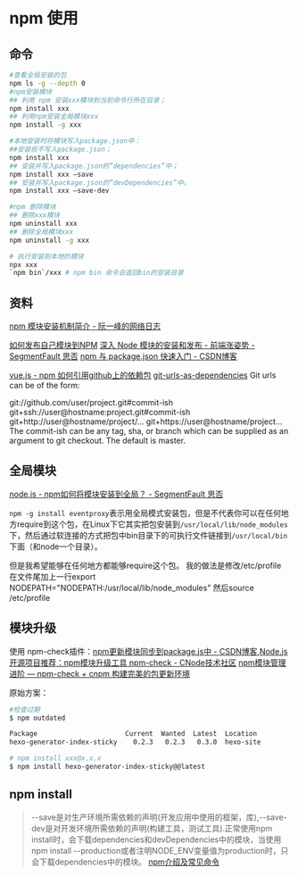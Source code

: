 # npm 使用

## 命令

```bash
#查看全局安装的包
npm ls -g --depth 0
#npm安装模块
## 利用 npm 安装xxx模块到当前命令行所在目录；
npm install xxx
## 利用npm安装全局模块xxx
npm install -g xxx

#本地安装时将模块写入package.json中：
##安装但不写入package.json；
npm install xxx
## 安装并写入package.json的”dependencies”中；
npm install xxx –save
## 安装并写入package.json的”devDependencies”中。
npm install xxx –save-dev

#npm 删除模块
## 删除xxx模块
npm uninstall xxx
## 删除全局模块xxx
npm uninstall -g xxx

# 执行安装到本地的模块
npx xxx
`npm bin`/xxx # npm bin 命令会返回bin的安装目录

```

## 资料
[npm 模块安装机制简介 - 阮一峰的网络日志](http://www.ruanyifeng.com/blog/2016/01/npm-install.html)

[如何发布自己模块到NPM](https://www.jianshu.com/p/f5d4c891830f)
[深入 Node 模块的安装和发布 - 前端涨姿势 - SegmentFault 思否](https://segmentfault.com/a/1190000004221514)
[npm 与 package.json 快速入门 - CSDN博客](https://blog.csdn.net/u011240877/article/details/76582670)


[vue.js - npm 如何引用github上的依赖包](https://segmentfault.com/q/1010000010884415)
[git-urls-as-dependencies](https://docs.npmjs.com/files/package.json#git-urls-as-dependencies)
Git urls can be of the form:

git://github.com/user/project.git#commit-ish
git+ssh://user@hostname:project.git#commit-ish
git+http://user@hostname/project/...
git+https://user@hostname/project...
The commit-ish can be any tag, sha, or branch which can be supplied as an argument to git checkout. The default is master.



## 全局模块
[node.js - npm如何将模块安装到全局？ - SegmentFault 思否](https://segmentfault.com/q/1010000000396247)

`npm -g install eventproxy`表示用全局模式安装包，但是不代表你可以在任何地方require到这个包，在Linux下它其实把包安装到`/usr/local/lib/node_modules`下，然后通过软连接的方式把包中bin目录下的可执行文件链接到`/usr/local/bin`下面（和node一个目录）。

但是我希望能够在任何地方都能够require这个包。
我的做法是修改/etc/profile
在文件尾加上一行export NODEPATH="NODEPATH:/usr/local/lib/node_modules"
然后source /etc/profile

## 模块升级

使用 npm-check插件：[npm更新模块同步到package.js中 - CSDN博客](https://blog.csdn.net/wkl305268748/article/details/76641323),[Node.js开源项目推荐：npm模块升级工具 npm-check - CNode技术社区](http://cnodejs.org/topic/5705cd70c5f5b4a959e9192a)
[npm模块管理进阶 — npm-check + cnpm 构建完美的包更新环境](https://segmentfault.com/a/1190000011085967)

原始方案：

```bash
#检查过期
$ npm outdated

Package                      Current  Wanted  Latest  Location
hexo-generator-index-sticky    0.2.3   0.2.3   0.3.0  hexo-site

# npm install xxx@x.x.x
$ npm install hexo-generator-index-sticky@@latest
```

## npm install

>--save是对生产环境所需依赖的声明(开发应用中使用的框架，库),--save-dev是对开发环境所需依赖的声明(构建工具，测试工具).正常使用npm install时，会下载dependencies和devDependencies中的模块，当使用npm install --production或者注明NODE_ENV变量值为production时，只会下载dependencies中的模块。
[npm介绍及常见命令](https://blog.csdn.net/altaba/article/details/77429398)